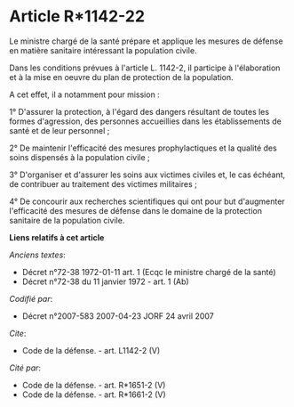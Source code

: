 # Article R*1142-22

Le ministre chargé de la santé prépare et applique les mesures de défense en matière sanitaire intéressant la population
civile. 

Dans les conditions prévues à l'article L. 1142-2, il participe à l'élaboration et à la mise en oeuvre du plan de protection
de la population.

A cet effet, il a notamment pour mission : 

1° D'assurer la protection, à l'égard des dangers résultant de toutes les formes d'agression, des personnes accueillies dans
les établissements de santé et de leur personnel ; 

2° De maintenir l'efficacité des mesures prophylactiques et la qualité des soins dispensés à la population civile ; 

3° D'organiser et d'assurer les soins aux victimes civiles et, le cas échéant, de contribuer au traitement des victimes
militaires ; 

4° De concourir aux recherches scientifiques qui ont pour but d'augmenter l'efficacité des mesures de défense dans le domaine
de la protection sanitaire de la population civile.

**Liens relatifs à cet article**

_Anciens textes_:

  - Décret n°72-38 1972-01-11 art. 1 (Ecqc le ministre chargé de la santé)
  - Décret n°72-38 du 11 janvier 1972 - art. 1 (Ab)

_Codifié par_:

  - Décret n°2007-583 2007-04-23 JORF 24 avril 2007

_Cite_:

  - Code de la défense. - art. L1142-2 (V)

_Cité par_:

  - Code de la défense. - art. R*1651-2 (V)
  - Code de la défense. - art. R*1661-2 (V)
